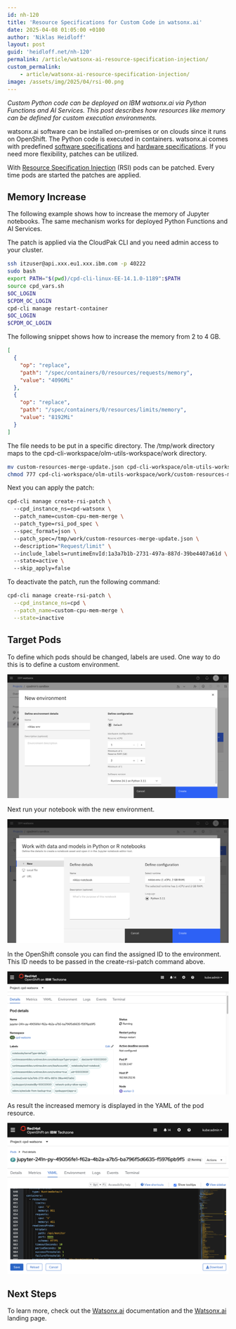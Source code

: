 ```yaml
---
id: nh-120
title: 'Resource Specifications for Custom Code in watsonx.ai'
date: 2025-04-08 01:05:00 +0100
author: 'Niklas Heidloff'
layout: post
guid: 'heidloff.net/nh-120'
permalink: /article/watsonx-ai-resource-specification-injection/
custom_permalink:
    - article/watsonx-ai-resource-specification-injection/
image: /assets/img/2025/04/rsi-00.png
---
```


*Custom Python code can be deployed on IBM watsonx.ai via Python Functions and AI Services. This post describes how resources like memory can be defined for custom execution environments.*

watsonx.ai software can be installed on-premises or on clouds since it runs on OpenShift. The Python code is executed in containers. watsonx.ai comes with predefined [software specifications](https://dataplatform.cloud.ibm.com/docs/content/wsj/analyze-data/pm_service_supported_frameworks.html?context=wx&audience=wdp) and [hardware specifications](https://dataplatform.cloud.ibm.com/docs/content/wsj/analyze-data/ml-hardware-configs.html?context=wx). If you need more flexibility, patches can be utilized.

With [Resource Specification Injection](https://dataplatform.cloud.ibm.com/docs/content/wsj/analyze-data/ml-hardware-configs.html?context=wx) (RSI) pods can be patched. Every time pods are started the patches are applied.

## Memory Increase

The following example shows how to increase the memory of Jupyter notebooks. The same mechanism works for deployed Python Functions and AI Services.

The patch is applied via the CloudPak CLI and you need admin access to your cluster.

```bash
ssh itzuser@api.xxx.eu1.xxx.ibm.com -p 40222
sudo bash
export PATH="$(pwd)/cpd-cli-linux-EE-14.1.0-1189":$PATH
source cpd_vars.sh
$OC_LOGIN
$CPDM_OC_LOGIN
cpd-cli manage restart-container
$OC_LOGIN
$CPDM_OC_LOGIN
```

The following snippet shows how to increase the memory from 2 to 4 GB.

```json
[
  {
    "op": "replace",
    "path": "/spec/containers/0/resources/requests/memory",
    "value": "4096Mi"
  },
  {
    "op": "replace",
    "path": "/spec/containers/0/resources/limits/memory",
    "value": "8192Mi"
  }
]
```

The file needs to be put in a specific directory. The /tmp/work directory maps to the cpd-cli-workspace/olm-utils-workspace/work directory.

```bash
mv custom-resources-merge-update.json cpd-cli-workspace/olm-utils-workspace/work/custom-resources-merge-update.json
chmod 777 cpd-cli-workspace/olm-utils-workspace/work/custom-resources-merge-update.json
```

Next you can apply the patch:

```bash
cpd-cli manage create-rsi-patch \ 
  --cpd_instance_ns=cpd-watsonx \ 
  --patch_name=custom-cpu-mem-merge \ 
  --patch_type=rsi_pod_spec \ 
  --spec_format=json \ 
  --patch_spec=/tmp/work/custom-resources-merge-update.json \ 
  --description="Request/limit" \ 
  --include_labels=runtimeEnvId:1a3a7b1b-2731-497a-887d-39be4407a61d \ 
  --state=active \ 
  --skip_apply=false
```

To deactivate the patch, run the following command:

```bash
cpd-cli manage create-rsi-patch \   
  --cpd_instance_ns=cpd \
  --patch_name=custom-cpu-mem-merge \
  --state=inactive   
```

## Target Pods

To define which pods should be changed, labels are used. One way to do this is to define a custom environment.

![image](/assets/img/2025/04/rsi-01.png)

Next run your notebook with the new environment.

![image](/assets/img/2025/04/rsi-02.png)

In the OpenShift console you can find the assigned ID to the environment. This ID needs to be passed in the create-rsi-patch command above.

![image](/assets/img/2025/04/rsi-03.png)

As result the increased memory is displayed in the YAML of the pod resource.

![image](/assets/img/2025/04/rsi-04.png)

## Next Steps

To learn more, check out the [Watsonx.ai](https://www.ibm.com/docs/en/watsonx-as-a-service) documentation and the [Watsonx.ai](https://www.ibm.com/products/watsonx-ai) landing page.
